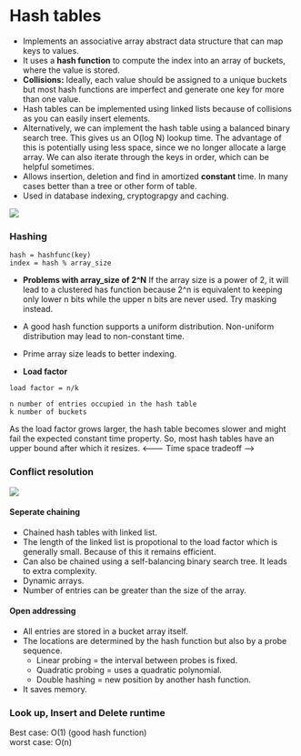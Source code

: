 # Hash tables

* Implements an associative array abstract data structure that can map keys to values.
* It uses a **hash function** to compute the index into an array of buckets, where the value is stored.
* **Collisions:** Ideally, each value should be assigned to a unique buckets but most hash functions are imperfect and generate one key for more than one value.
* Hash tables can be implemented using linked lists because of collisions as you can easily insert elements.
* Alternatively, we can implement the hash table using a balanced binary search tree. This gives us an O(log N) lookup time. The advantage of this is potentially using less space, since we no longer allocate a large array. We can also iterate through the keys in order, which can be helpful sometimes.
* Allows insertion, deletion and find in amortized **constant** time. In many cases better than a tree or other form of table.
* Used in database indexing, cryptograpgy and caching.

![](https://alpingi.com/wp-content/uploads/2018/02/AMCAT-Hash-Tables-Questions.jpg)

### Hashing
```
hash = hashfunc(key)
index = hash % array_size
```
* **Problems with array_size of 2^N** If the array size is a power of 2, it will lead to a clustered has function because 2^n is equivalent to keeping only lower n bits while the upper n bits are never used. Try masking instead.

* A good hash function supports a uniform distribution. Non-uniform distribution may lead to non-constant time.

* Prime array size leads to better indexing.

* **Load factor**
```
load factor = n/k

n number of entries occupied in the hash table
k number of buckets
```
As the load factor grows larger, the hash table becomes slower and might fail the expected constant time property. So, most hash tables have an upper bound after which it resizes. <--- Time space tradeoff -->

### Conflict resolution
![](https://www.researchgate.net/profile/Suzanne_Matthews/publication/221718847/figure/fig1/AS:340564944932864@1458208418309/nternal-hash-table-Our-hash-table-data-structure-for-the-phylogenetic-trees-shown-in.png)
#### Seperate chaining
* Chained hash tables with linked list.
* The length of the linked list is propotional to the load factor which
is generally small. Because of this it remains efficient.
* Can also be chained using a self-balancing binary search tree. It leads to extra complexity.
* Dynamic arrays.
* Number of entries can be greater than the size of the array.

#### Open addressing
* All entries are stored in a bucket array itself.
* The locations are determined by the hash function but also by a probe sequence.
	* Linear probing = the interval between probes is fixed.
	* Quadratic probing = uses a quadratic polynomial.
	* Double hashing = new position by another hash function.
* It saves memory.

### Look up, Insert and Delete runtime
Best case: O(1) (good hash function) \
worst case: O(n) 


